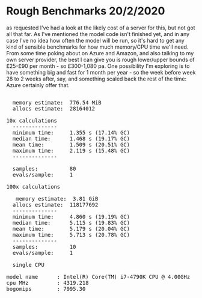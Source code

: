 # Rough Benchmarks 20/2/2020



as requested I've had a look at the likely cost of a server for this, but not got all that far. As I've mentioned the model code isn't finished yet, and in any case I've no idea how often the model will be run, so it's hard to get any kind of sensible benchmarks for how much memory/CPU time we'll need. From some time poking about on Azure and Amazon, and also talking to my own server provider, the best I can give you is rough lower/upper bounds of £25-£90 per month - so £300-1,080 pa. One possibility I'm exploring is to have something big and fast for 1 month per year - so the week before week 28 to 2 weeks after, say, and something scaled back the rest of the time: Azure certainly offer that.

<pre>

  memory estimate:  776.54 MiB
  allocs estimate:  28164012

10x calculations
  --------------
  minimum time:     1.355 s (17.14% GC)
  median time:      1.468 s (19.17% GC)
  mean time:        1.509 s (20.51% GC)
  maximum time:     2.119 s (15.48% GC)
  --------------

  samples:          80
  evals/sample:     1

100x calculations

   memory estimate:  3.81 GiB
  allocs estimate:  118177692
  --------------
  minimum time:     4.860 s (19.19% GC)
  median time:      5.115 s (19.83% GC)
  mean time:        5.179 s (20.04% GC)
  maximum time:     5.713 s (20.78% GC)
  --------------
  samples:          10
  evals/sample:     1

  single CPU

model name      : Intel(R) Core(TM) i7-4790K CPU @ 4.00GHz
cpu MHz         : 4319.218
bogomips        : 7995.30

</pre>
